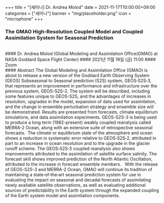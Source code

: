 ﻿+++
title = "[세미나] Dr. Andrea Molod"
date = 2021-11-17T10:00:00+09:00
categories = ["세미나"]
banner = "img/placeholder.png"
icon = "microphone"
+++
### The GMAO High‐Resolution Coupled Model and Coupled Assimilation System for Seasonal Prediction
<br>
#### Dr. Andrea Molod (Global Modeling and Assimilation Office(GMAO) at NASA Goddard Space Flight Center)
#### 2021년 11월 19일 (금) 11:00
#### Zoom
<br>
#### Abstract
The Global Modeling and Assimilation Office (GMAO) is about to release a new version of the Goddard Earth Observing System (GEOS) Subseasonal to Seasonal prediction (S2S) system, GEOS‐S2S‐3, that represents an improvement in performance and infrastructure over the previous system, GEOS-S2S-2. The system will be described, including some features unique to GEOS-S2S, and the advantages of increases in resolution, upgrades in the model, expansion of data used for assimilation, and the change in ensemble perturbation strategy and ensemble size will be demonstrated. Results are presented from forecasts, climate equilibrium simulations, and data assimilation experiments. GEOS-S2S-3 is being used to produce a long term (1982-present) weakly coupled reanalysis called MERRA-2 Ocean, along with an extensive suite of retrospective seasonal forecasts.
 The climate or equilibrium state of the atmosphere and ocean shows a reduction in systematic error relative to GEOS‐S2S‐2, attributed in part to an increase in ocean resolution and to the upgrade in the glacier runoff scheme. The GEOS‐S2S‐3 coupled reanalysis also shows improvements attributed to the assimilation of satellite surface salinity. The forecast skill shows improved prediction of the North Atlantic Oscillation, attributed to the increase in forecast ensemble members. 
 With the release of GEOS-S2S-3 and MERRA-2 Ocean, GMAO will continue its tradition of maintaining a state‐of‐the‐art seasonal prediction system for use in evaluating the impact on seasonal and decadal forecasts of assimilating newly available satellite observations, as well as evaluating additional sources of predictability in the Earth system through the expanded coupling of the Earth system model and assimilation components.

